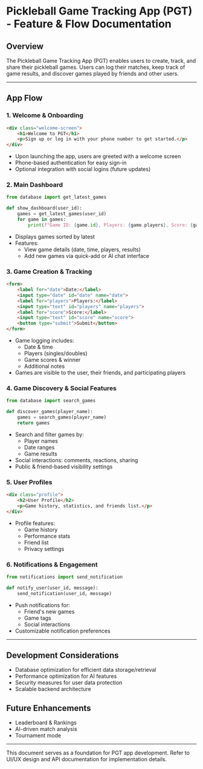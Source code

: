 # Pickleball Game Tracking App (PGT) - Feature & Flow Documentation

## Overview
The Pickleball Game Tracking App (PGT) enables users to create, track, and share their pickleball games. Users can log their matches, keep track of game results, and discover games played by friends and other users.

---

## App Flow

### 1. Welcome & Onboarding
```html
<div class="welcome-screen">
    <h1>Welcome to PGT</h1>
    <p>Sign up or log in with your phone number to get started.</p>
</div>
```
- Upon launching the app, users are greeted with a welcome screen
- Phone-based authentication for easy sign-in
- Optional integration with social logins (future updates)

### 2. Main Dashboard
```python
from database import get_latest_games

def show_dashboard(user_id):
    games = get_latest_games(user_id)
    for game in games:
        print(f"Game ID: {game.id}, Players: {game.players}, Score: {game.score}")
```
- Displays games sorted by latest
- Features:
  - View game details (date, time, players, results)
  - Add new games via quick-add or AI chat interface

### 3. Game Creation & Tracking
```html
<form>
    <label for="date">Date:</label>
    <input type="date" id="date" name="date">
    <label for="players">Players:</label>
    <input type="text" id="players" name="players">
    <label for="score">Score:</label>
    <input type="text" id="score" name="score">
    <button type="submit">Submit</button>
</form>
```
- Game logging includes:
  - Date & time
  - Players (singles/doubles)
  - Game scores & winner
  - Additional notes
- Games are visible to the user, their friends, and participating players

### 4. Game Discovery & Social Features
```python
from database import search_games

def discover_games(player_name):
    games = search_games(player_name)
    return games
```
- Search and filter games by:
  - Player names
  - Date ranges
  - Game results
- Social interactions: comments, reactions, sharing
- Public & friend-based visibility settings

### 5. User Profiles
```html
<div class="profile">
    <h2>User Profile</h2>
    <p>Game history, statistics, and friends list.</p>
</div>
```
- Profile features:
  - Game history
  - Performance stats
  - Friend list
  - Privacy settings

### 6. Notifications & Engagement
```python
from notifications import send_notification

def notify_user(user_id, message):
    send_notification(user_id, message)
```
- Push notifications for:
  - Friend's new games
  - Game tags
  - Social interactions
- Customizable notification preferences

---

## Development Considerations
- Database optimization for efficient data storage/retrieval
- Performance optimization for AI features
- Security measures for user data protection
- Scalable backend architecture

## Future Enhancements
- Leaderboard & Rankings
- AI-driven match analysis
- Tournament mode

---

This document serves as a foundation for PGT app development. Refer to UI/UX design and API documentation for implementation details.
